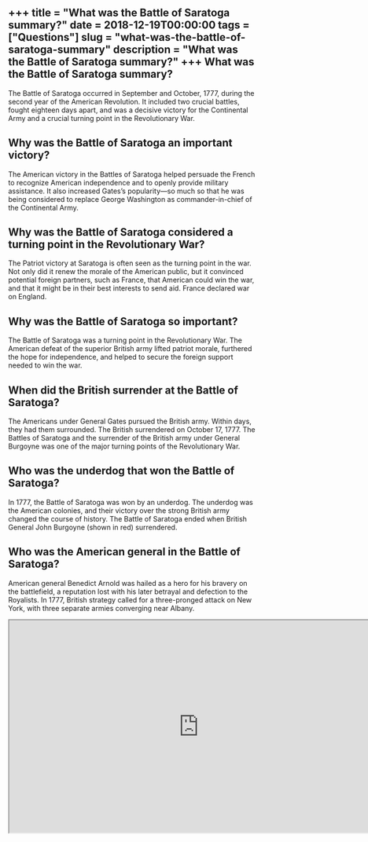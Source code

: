 +++
title = "What was the Battle of Saratoga summary?"
date = 2018-12-19T00:00:00
tags = ["Questions"]
slug = "what-was-the-battle-of-saratoga-summary"
description = "What was the Battle of Saratoga summary?"
+++
What was the Battle of Saratoga summary?
----------------------------------------

The Battle of Saratoga occurred in September and October, 1777, during the second year of the American Revolution. It included two crucial battles, fought eighteen days apart, and was a decisive victory for the Continental Army and a crucial turning point in the Revolutionary War.

Why was the Battle of Saratoga an important victory?
----------------------------------------------------

The American victory in the Battles of Saratoga helped persuade the French to recognize American independence and to openly provide military assistance. It also increased Gates’s popularity—so much so that he was being considered to replace George Washington as commander-in-chief of the Continental Army.

Why was the Battle of Saratoga considered a turning point in the Revolutionary War?
-----------------------------------------------------------------------------------

The Patriot victory at Saratoga is often seen as the turning point in the war. Not only did it renew the morale of the American public, but it convinced potential foreign partners, such as France, that American could win the war, and that it might be in their best interests to send aid. France declared war on England.

Why was the Battle of Saratoga so important?
--------------------------------------------

The Battle of Saratoga was a turning point in the Revolutionary War. The American defeat of the superior British army lifted patriot morale, furthered the hope for independence, and helped to secure the foreign support needed to win the war.

When did the British surrender at the Battle of Saratoga?
---------------------------------------------------------

The Americans under General Gates pursued the British army. Within days, they had them surrounded. The British surrendered on October 17, 1777. The Battles of Saratoga and the surrender of the British army under General Burgoyne was one of the major turning points of the Revolutionary War.

Who was the underdog that won the Battle of Saratoga?
-----------------------------------------------------

In 1777, the Battle of Saratoga was won by an underdog. The underdog was the American colonies, and their victory over the strong British army changed the course of history. The Battle of Saratoga ended when British General John Burgoyne (shown in red) surrendered.

Who was the American general in the Battle of Saratoga?
-------------------------------------------------------

American general Benedict Arnold was hailed as a hero for his bravery on the battlefield, a reputation lost with his later betrayal and defection to the Royalists. In 1777, British strategy called for a three-pronged attack on New York, with three separate armies converging near Albany.

<iframe allow="accelerometer; autoplay; clipboard-write; encrypted-media; gyroscope; picture-in-picture" allowfullscreen="" class="__youtube_prefs__  epyt-is-override  no-lazyload" data-no-lazy="1" data-origheight="433" data-origwidth="770" data-skipgform_ajax_framebjll="" height="433" id="_ytid_35565" loading="lazy" src="https://www.youtube.com/embed/7KZ0IxB1L6w?enablejsapi=1&autoplay=0&cc_load_policy=0&cc_lang_pref=&iv_load_policy=1&loop=0&modestbranding=0&rel=1&fs=1&playsinline=0&autohide=2&theme=dark&color=red&controls=1&" title="YouTube player" width="770"></iframe>
